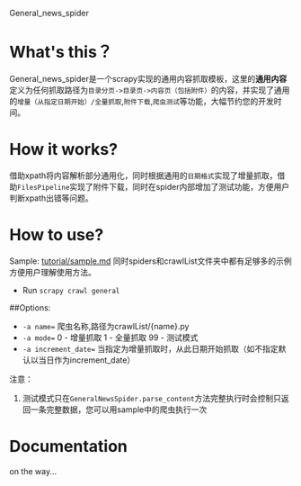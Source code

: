 General_news_spider

# What's this？
General_news_spider是一个scrapy实现的通用内容抓取模板，这里的**通用内容**定义为任何抓取路径为`目录分页->目录页->内容页（包括附件）`的内容，并实现了通用的`增量（从指定日期开始）/全量抓取`,`附件下载`,`爬虫测试`等功能，大幅节约您的开发时间。

# How it works?
借助xpath将内容解析部分通用化，同时根据通用的`日期格式`实现了增量抓取，借助`FilesPipeline`实现了附件下载，同时在spider内部增加了测试功能，方便用户判断xpath出错等问题。

# How to use?
Sample: [tutorial/sample.md][1]
同时spiders和crawlList文件夹中都有足够多的示例方便用户理解使用方法。

- Run `scrapy crawl general`

##Options:

- `-a name=` 爬虫名称,路径为crawlList/{name}.py
- `-a mode=` 0 - 增量抓取 1 - 全量抓取 99 - 测试模式
- `-a increment_date=` 当指定为增量抓取时，从此日期开始抓取（如不指定默认以当日作为increment_date）

注意：
1. 测试模式只在`GeneralNewsSpider.parse_content`方法完整执行时会控制只返回一条完整数据，您可以用sample中的爬虫执行一次

# Documentation
on the way...



  [1]: https://github.com/SunlightData/General_News_Crawler/blob/master/tutorial/sample.md
